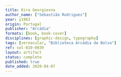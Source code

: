 ```yaml
---
title: Kira Georgievna
author_name: ["Sebastião Rodrigues"]
year: y1963
origin: Portugal
publisher: "Arcádia"
formats: [book, book-cover]
disciplines: [graphic-design, typography]
tags: [vernacular, "Biblioteca Arcádia de Bolso"]
ref: sol-010-0039
layout: artifact
status: complete
published: true
date_added: 2020-04-07
---
```

